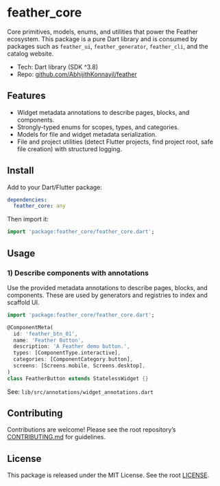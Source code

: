 <!-- 
This README describes the package. If you publish this package to pub.dev,
this README's contents appear on the landing page for your package.

For information about how to write a good package README, see the guide for
[writing package pages](https://dart.dev/tools/pub/writing-package-pages). 

For general information about developing packages, see the Dart guide for
[creating packages](https://dart.dev/guides/libraries/create-packages)
and the Flutter guide for
[developing packages and plugins](https://flutter.dev/to/develop-packages). 
-->

# feather_core

Core primitives, models, enums, and utilities that power the Feather ecosystem. This package is a pure Dart library and is consumed by packages such as `feather_ui`, `feather_generator`, `feather_cli`, and the catalog website.

- Tech: Dart library (SDK ^3.8)
- Repo: [github.com/AbhijithKonnayil/feather](https://github.com/AbhijithKonnayil/feather/tree/main/packages/feather_core)

## Features

- Widget metadata annotations to describe pages, blocks, and components.
- Strongly-typed enums for scopes, types, and categories.
- Models for file and widget metadata serialization.
- File and project utilities (detect Flutter projects, find project root, safe file creation) with structured logging.

## Install

Add to your Dart/Flutter package:

```yaml
dependencies:
  feather_core: any
```

Then import it:

```dart
import 'package:feather_core/feather_core.dart';
```

## Usage

### 1) Describe components with annotations

Use the provided metadata annotations to describe pages, blocks, and components. These are used by generators and registries to index and scaffold UI.

```dart
import 'package:feather_core/feather_core.dart';

@ComponentMeta(
  id: 'feather_btn_01',
  name: 'Feather Button',
  description: 'A Feather demo button.',
  types: [ComponentType.interactive],
  categories: [ComponentCategory.button],
  screens: [Screens.mobile, Screens.desktop],
)
class FeatherButton extends StatelessWidget {}
```

See: `lib/src/annotations/widget_annotations.dart`

## Contributing

Contributions are welcome! Please see the root repository’s [CONTRIBUTING.md](../../CONTRIBUTING.md) for guidelines.

## License

This package is released under the MIT License. See the root [LICENSE](../../LICENSE).
